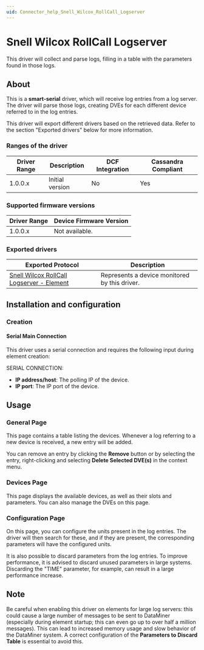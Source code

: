 ```yaml
---
uid: Connector_help_Snell_Wilcox_RollCall_Logserver
---
```


# Snell Wilcox RollCall Logserver

This driver will collect and parse logs, filling in a table with the parameters found in those logs.

## About

This is a **smart-serial** driver, which will receive log entries from a log server. The driver will parse those logs, creating DVEs for each different device referred to in the log entries.

This driver will export different drivers based on the retrieved data. Refer to the section "Exported drivers" below for more information.

### Ranges of the driver

| **Driver Range** | **Description** | **DCF Integration** | **Cassandra Compliant** |
|------------------|-----------------|---------------------|-------------------------|
| 1.0.0.x          | Initial version | No                  | Yes                     |

### Supported firmware versions

| **Driver Range** | **Device Firmware Version** |
|------------------|-----------------------------|
| 1.0.0.x          | Not available.              |

### Exported drivers

| **Exported Protocol**                                                                                                | **Description**                               |
|----------------------------------------------------------------------------------------------------------------------|-----------------------------------------------|
| [Snell Wilcox RollCall Logserver - Element](xref:Connector_help_Snell_Wilcox_RollCall_Logserver_-_Element) | Represents a device monitored by this driver. |

## Installation and configuration

### Creation

#### Serial Main Connection

This driver uses a serial connection and requires the following input during element creation:

SERIAL CONNECTION:

- **IP address/host**: The polling IP of the device.
- **IP port**: The IP port of the device.

## Usage

### General Page

This page contains a table listing the devices. Whenever a log referring to a new device is received, a new entry will be added.

You can remove an entry by clicking the **Remove** button or by selecting the entry, right-clicking and selecting **Delete Selected DVE(s)** in the context menu.

### Devices Page

This page displays the available devices, as well as their slots and parameters. You can also manage the DVEs on this page.

### Configuration Page

On this page, you can configure the units present in the log entries. The driver will then search for these, and if they are present, the corresponding parameters will have the configured units.

It is also possible to discard parameters from the log entries. To improve performance, it is advised to discard unused parameters in large systems. Discarding the "TIME" parameter, for example, can result in a large performance increase.

## Note

Be careful when enabling this driver on elements for large log servers: this could cause a large number of messages to be sent to DataMiner (especially during element startup; this can even go up to over half a million messages). This can lead to increased memory usage and slow behavior of the DataMiner system. A correct configuration of the **Parameters to Discard Table** is essential to avoid this.
